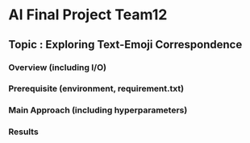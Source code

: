 # AI Final Project Team12
## Topic : Exploring Text-Emoji Correspondence
### Overview (including I/O)
### Prerequisite (environment, requirement.txt)
### Main Approach (including hyperparameters)
### Results
